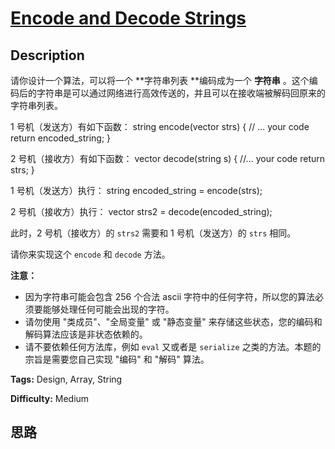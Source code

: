 # [Encode and Decode Strings][title]

## Description

请你设计一个算法，可以将一个  **字符串列表  **编码成为一个  **字符串**
。这个编码后的字符串是可以通过网络进行高效传送的，并且可以在接收端被解码回原来的字符串列表。

1 号机（发送方）有如下函数：
            string encode(vector<string> strs) {      // ... your code      return encoded_string;    }

2 号机（接收方）有如下函数：
            vector<string> decode(string s) {      //... your code      return strs;    }    

1 号机（发送方）执行：
            string encoded_string = encode(strs);    

2 号机（接收方）执行：
            vector<string> strs2 = decode(encoded_string);    

此时，2 号机（接收方）的 `strs2` 需要和 1 号机（发送方）的 `strs` 相同。

请你来实现这个 `encode` 和 `decode` 方法。

**注意：**

  * 因为字符串可能会包含 256 个合法 ascii 字符中的任何字符，所以您的算法必须要能够处理任何可能会出现的字符。
  * 请勿使用 "类成员"、"全局变量" 或 "静态变量" 来存储这些状态，您的编码和解码算法应该是非状态依赖的。
  * 请不要依赖任何方法库，例如 `eval` 又或者是 `serialize` 之类的方法。本题的宗旨是需要您自己实现 "编码" 和 "解码" 算法。


**Tags:** Design, Array, String

**Difficulty:** Medium

## 思路

[title]: https://leetcode-cn.com/problems/encode-and-decode-strings
